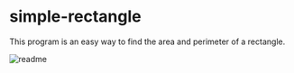 # simple-rectangle
This program is an easy way to find the area and perimeter of a rectangle.

![readme](https://user-images.githubusercontent.com/47528661/150668716-239440cc-afea-4022-a2b7-c4da43e5fe34.PNG)
